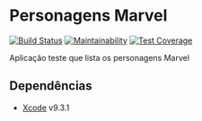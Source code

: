 # Personagens Marvel
[![Build Status](https://app.bitrise.io/app/6ebc9fbbd3e768da/status.svg?token=XilrXhspiiXCJig0eGKU7g&branch=master)](https://app.bitrise.io/app/6ebc9fbbd3e768da)
[![Maintainability](https://api.codeclimate.com/v1/badges/558842ca9dcd652b0245/maintainability)](https://codeclimate.com/github/lfonseca/marvel-characters-app/maintainability)
[![Test Coverage](https://api.codeclimate.com/v1/badges/558842ca9dcd652b0245/test_coverage)](https://codeclimate.com/github/lfonseca/marvel-characters-app/test_coverage)

Aplicação teste que lista os personagens Marvel

## Dependências
* [Xcode](https://developer.apple.com/xcode/) v9.3.1
